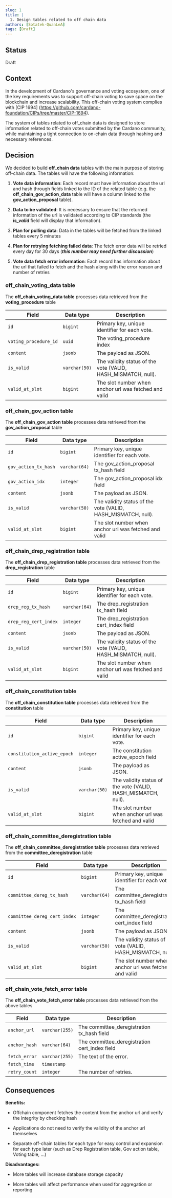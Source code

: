 ```yaml
---
slug: 1
title: |
  1. Design tables related to off chain data
authors: [Sotatek-QuanLeA]
tags: [Draft]
---
```


## Status

Draft

## Context

In the development of Cardano's governance and voting ecosystem, one of the key requirements was to support off-chain voting to save space on the blockchain and increase scalability. This off-chain voting system complies with [CIP 1694] (https://github.com/cardano-foundation/CIPs/tree/master/CIP-1694).

The system of tables related to off_chain data is designed to store information related to off-chain votes submitted by the Cardano community, while maintaining a tight connection to on-chain data through hashing and necessary references.

## Decision

We decided to build **off_chain data** tables with the main purpose of storing off-chain data. The tables will have the following information:

1. **Vote data information**: Each record must have information about the url and hash through fields linked to the ID of the related table (e.g. the **off_chain_gov_action_data** table will have a column linked to the **gov_action_proposal** table).

2. **Data to be validated**: It is necessary to ensure that the returned information of the url is validated according to CIP standards (the ***is_valid*** field will display that information).

3. **Plan for pulling data**: Data in the tables will be fetched from the linked tables every 5 minutes

4. **Plan for retrying fetching failed data**: The fetch error data will be retried every day for 30 days (***this number may need further discussion***)

5. **Vote data fetch error information**: Each record has information about the url that failed to fetch and the hash along with the error reason and number of retries

### off_chain_voting_data table

The **off_chain_voting_data table** processes data retrieved from the **voting_procedure** table

| Field                 | Data type     | Description                                                   |
| --------------------- | ------------- | ------------------------------------------------------------- |
| `id`                  | `bigint`      | Primary key, unique identifier for each vote.                 |
| `voting_procedure_id` | `uuid`        | The voting_procedure index                                    |
| `content`             | `jsonb`       | The payload as JSON.                                          |
| `is_valid`            | `varchar(50)` | The validity status of the vote (VALID, HASH_MISMATCH, null). |
| `valid_at_slot`       | `bigint`      | The slot number when anchor url was fetched and valid         |

### off_chain_gov_action table

The **off_chain_gov_action table** processes data retrieved from the **gov_action_proposal** table

| Field                | Data type     | Description                                                   |
| -------------------- | ------------- | ------------------------------------------------------------- |
| `id`                 | `bigint`      | Primary key, unique identifier for each vote.                 |
| `gov_action_tx_hash` | `varchar(64)` | The gov_action_proposal tx_hash field                         |
| `gov_action_idx`     | `integer`     | The gov_action_proposal idx field                             |
| `content`            | `jsonb`       | The payload as JSON.                                          |
| `is_valid`           | `varchar(50)` | The validity status of the vote (VALID, HASH_MISMATCH, null). |
| `valid_at_slot`      | `bigint`      | The slot number when anchor url was fetched and valid         |

### off_chain_drep_registration table

The **off_chain_drep_registration table** processes data retrieved from the **drep_registration** table

| Field                 | Data type     | Description                                                   |
| --------------------- | ------------- | ------------------------------------------------------------- |
| `id`                  | `bigint`      | Primary key, unique identifier for each vote.                 |
| `drep_reg_tx_hash`    | `varchar(64)` | The drep_registration tx_hash field                           |
| `drep_reg_cert_index` | `integer`     | The drep_registration cert_index field                        |
| `content`             | `jsonb`       | The payload as JSON.                                          |
| `is_valid`            | `varchar(50)` | The validity status of the vote (VALID, HASH_MISMATCH, null). |
| `valid_at_slot`       | `bigint`      | The slot number when anchor url was fetched and valid         |

### off_chain_constitution table

The **off_chain_constitution table** processes data retrieved from the **constitution** table

| Field                       | Data type     | Description                                                   |
| --------------------------- | ------------- | ------------------------------------------------------------- |
| `id`                        | `bigint`      | Primary key, unique identifier for each vote.                 |
| `constitution_active_epoch` | `integer`     | The constitution active_epoch field                           |
| `content`                   | `jsonb`       | The payload as JSON.                                          |
| `is_valid`                  | `varchar(50)` | The validity status of the vote (VALID, HASH_MISMATCH, null). |
| `valid_at_slot`             | `bigint`      | The slot number when anchor url was fetched and valid         |

### off_chain_committee_deregistration table

The **off_chain_committee_deregistration table** processes data retrieved from the **committee_deregistration** table

| Field                        | Data type     | Description                                                   |
| ---------------------------- | ------------- | ------------------------------------------------------------- |
| `id`                         | `bigint`      | Primary key, unique identifier for each vote.                 |
| `committee_dereg_tx_hash`    | `varchar(64)` | The committee_deregistration tx_hash field                    |
| `committee_dereg_cert_index` | `integer`     | The committee_deregistration cert_index field                 |
| `content`                    | `jsonb`       | The payload as JSON.                                          |
| `is_valid`                   | `varchar(50)` | The validity status of the vote (VALID, HASH_MISMATCH, null). |
| `valid_at_slot`              | `bigint`      | The slot number when anchor url was fetched and valid         |

### off_chain_vote_fetch_error table

The **off_chain_vote_fetch_error table** processes data retrieved from the above tables

| Field         | Data type      | Description                                   |
| ------------- | -------------- | --------------------------------------------- |
| `anchor_url`  | `varchar(255)` | The committee_deregistration tx_hash field    |
| `anchor_hash` | `varchar(64)`  | The committee_deregistration cert_index field |
| `fetch_error` | `varchar(255)` | The text of the error.                        |
| `fetch_time`  | `timestamp`    |                                               |
| `retry_count` | `integer`      | The number of retries.                        |

## Consequences

**Benefits:**
- Offchain component fetches the content from the anchor url and verify the integrity by checking hash

- Applications do not need to verify the validity of the anchor url themselves

- Separate off-chain tables for each type for easy control and expansion for each type later (such as Drep Registration table, Gov action table, Voting table, ...)

**Disadvantages:**
- More tables will increase database storage capacity

- More tables will affect performance when used for aggregation or reporting